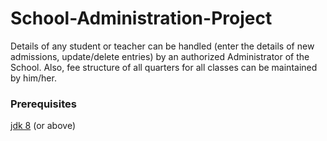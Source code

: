# School-Administration-Project

Details of any student or teacher can be handled (enter the details of new admissions, update/delete
entries) by an authorized Administrator of the School. Also, fee structure of all quarters for all classes
can be maintained by him/her. 

### Prerequisites

[jdk 8](https://www.oracle.com/java/technologies/javase-jdk8-downloads.html) (or above)
